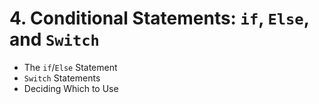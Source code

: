 # 4. Conditional Statements: `if`, `Else`, and `Switch`

* The `if`/`Else` Statement
* `Switch` Statements
* Deciding Which to Use
